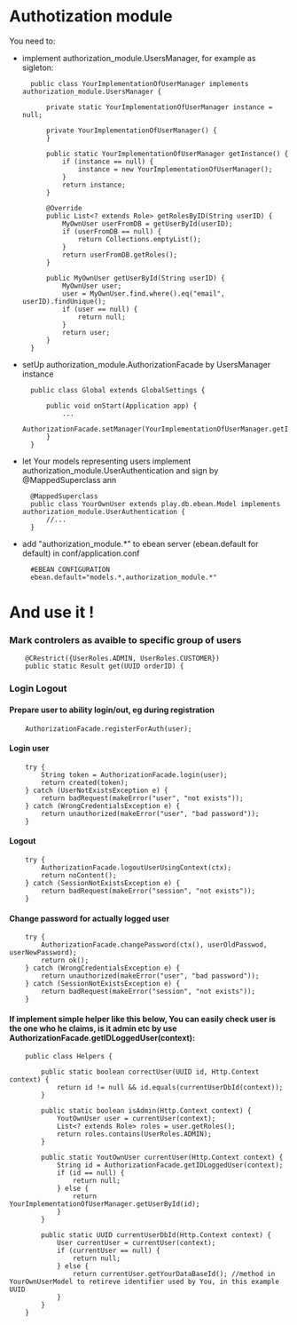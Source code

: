 # Authotization module

You need to:

* implement authorization_module.UsersManager, for example as sigleton:

        public class YourImplementationOfUserManager implements authorization_module.UsersManager {
    
        	private static YourImplementationOfUserManager instance = null;
    
        	private YourImplementationOfUserManager() {
        	}
    
        	public static YourImplementationOfUserManager getInstance() {
    	        if (instance == null) {
    	            instance = new YourImplementationOfUserManager();
    	        }
    	        return instance;
    	    }
    
    	    @Override
    	    public List<? extends Role> getRolesByID(String userID) {
    	        MyOwnUser userFromDB = getUserById(userID);
    	        if (userFromDB == null) {
    	            return Collections.emptyList();
    	        }
    	        return userFromDB.getRoles();
    	    }
    
    	    public MyOwnUser getUserById(String userID) {
    	        MyOwnUser user;
    	        user = MyOwnUser.find.where().eq("email", userID).findUnique();
                if (user == null) {
                    return null;
                }
                return user;
    	    }
    	}



* setUp authorization_module.AuthorizationFacade by UsersManager instance
	
    	public class Global extends GlobalSettings {
    
    		public void onStart(Application app) {
    			...
    			AuthorizationFacade.setManager(YourImplementationOfUserManager.getInstance());
    		}
    	}


* let Your models representing users implement authorization_module.UserAuthentication and sign by @MappedSuperclass ann
	
    	@MappedSuperclass
    	public class YourOwnUser extends play.db.ebean.Model implements authorization_module.UserAuthentication {
    		//...
    	}


* add "authorization_module.*" to ebean server (ebean.default for default) in conf/application.conf

        #EBEAN CONFIGURATION
        ebean.default="models.*,authorization_module.*"
    
    
    
# And use it !

### Mark controlers as avaible to specific group of users

        @CRestrict({UserRoles.ADMIN, UserRoles.CUSTOMER})
        public static Result get(UUID orderID) {
        
### Login Logout
#### Prepare user to ability login/out, eg during registration

        AuthorizationFacade.registerForAuth(user);

#### Login user

        try {
            String token = AuthorizationFacade.login(user);
            return created(token);
        } catch (UserNotExistsException e) {
            return badRequest(makeError("user", "not exists"));
        } catch (WrongCredentialsException e) {
            return unauthorized(makeError("user", "bad password"));
        }
        
#### Logout

        try {
            AuthorizationFacade.logoutUserUsingContext(ctx);
            return noContent();
        } catch (SessionNotExistsException e) {
            return badRequest(makeError("session", "not exists"));
        }
        
#### Change password for actually logged user

        try {
        	AuthorizationFacade.changePassword(ctx(), userOldPasswod, userNewPassword);
    		return ok();
    	} catch (WrongCredentialsException e) {
    		return unauthorized(makeError("user", "bad password"));
    	} catch (SessionNotExistsException e) {
    		return badRequest(makeError("session", "not exists"));
    	}
        
#### If implement simple helper like this below, You can easily check user is the one who he claims, is it admin etc by use AuthorizationFacade.getIDLoggedUser(context):

        public class Helpers {
    
            public static boolean correctUser(UUID id, Http.Context context) {
                return id != null && id.equals(currentUserDbId(context));
            }
            
            public static boolean isAdmin(Http.Context context) {
                YoutOwnUser user = currentUser(context);
            	List<? extends Role> roles = user.getRoles();
            	return roles.contains(UserRoles.ADMIN);
            }
        
            public static YoutOwnUser currentUser(Http.Context context) {
                String id = AuthorizationFacade.getIDLoggedUser(context);
                if (id == null) {
                    return null;
                } else {
                    return YourImplementationOfUserManager.getUserById(id);
                }
            }
        
            public static UUID currentUserDbId(Http.Context context) {
                User currentUser = currentUser(context);
                if (currentUser == null) {
                    return null;
                } else {
                    return currentUser.getYourDataBaseId(); //method in YourOwnUserModel to retireve identifier used by You, in this example UUID
                }
            }
        }
        
        
